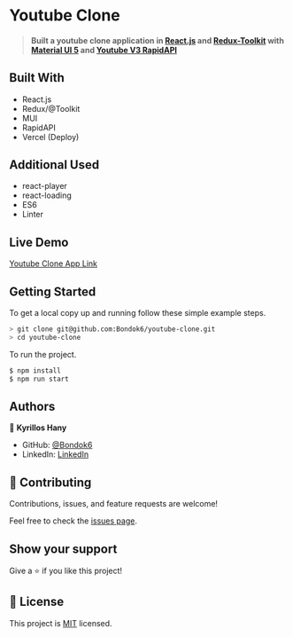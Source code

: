 # Youtube Clone

> #### Built a youtube clone application in [React.js](https://reactjs.org/docs/getting-started.html) and [Redux-Toolkit](https://redux-toolkit.js.org/) with [Material UI 5](https://mui.com/) and [Youtube V3 RapidAPI](https://rapidapi.com/ytdlfree/api/youtube-v31?utm_source=youtube.com%2FJavaScriptMastery&utm_medium=referral&utm_campaign=DevRel) 


## Built With

- React.js
- Redux/@Toolkit
- MUI
- RapidAPI
- Vercel (Deploy)

## Additional Used

- react-player
- react-loading
- ES6 
- Linter

## Live Demo

[Youtube Clone App Link]()


## Getting Started

To get a local copy up and running follow these simple example steps.

```bash
> git clone git@github.com:Bondok6/youtube-clone.git
> cd youtube-clone
```

To run the project.

```bash
$ npm install
$ npm run start
```

## Authors

👤 **Kyrillos Hany**

- GitHub: [@Bondok6](https://github.com/Bondok6)
- LinkedIn: [LinkedIn](https://www.linkedin.com/in/kyrillos-hany/)


## 🤝 Contributing

Contributions, issues, and feature requests are welcome!

Feel free to check the [issues page](../../issues/).

## Show your support

Give a ⭐️ if you like this project!

## 📝 License

This project is [MIT](./MIT.md) licensed.
